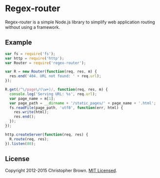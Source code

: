 # Regex-router

Regex-router is a simple Node.js library to simplify web application routing without using a framework.


## Example

```javascript
var fs = require('fs');
var http = require('http');
var Router = require('regex-router');

var R = new Router(function(req, res, m) {
  res.end('404. URL not found: ' + req.url);
});

R.get(/^\/page\/(\w+)/, function(req, res, m) {
  console.log('Serving URL: %s', req.url);
  var page_name = m[1];
  var page_path = __dirname + '/static_pages/' + page_name + '.html';
  fs.readFile(page_path, 'utf8', function(err, html) {
    res.write(html);
    res.end();
  });
});

http.createServer(function(req, res) {
  R.route(req, res);
}).listen(80);
```


## License

Copyright 2012-2015 Christopher Brown. [MIT Licensed](http://chbrown.github.io/licenses/MIT/#2012-2015).
